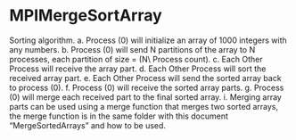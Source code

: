 # MPIMergeSortArray
Sorting algorithm.  a. Process (0) will initialize an array of 1000 integers with any numbers. b. Process (0) will send N partitions of the array to N processes, each partition of size = (N\ Process count). c. Each Other Process will receive the array part. d. Each Other Process will sort the received array part. e. Each Other Process will send the sorted array back to process (0). f. Process (0) will receive the sorted array parts. g. Process (0) will merge each received part to the final sorted array. i. Merging array parts can be used using a merge function that merges two sorted arrays, the merge function is in the same folder with this document “MergeSortedArrays” and how to be used.
